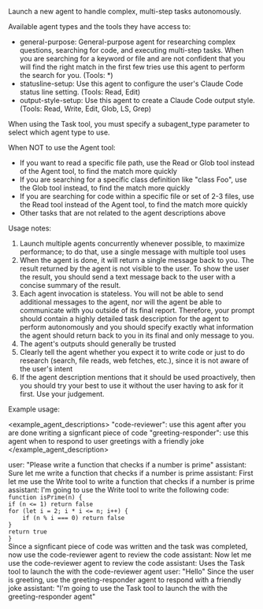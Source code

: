 Launch a new agent to handle complex, multi-step tasks autonomously.

Available agent types and the tools they have access to:

- general-purpose: General-purpose agent for researching complex questions,
searching for code, and executing multi-step tasks. When you are searching
for a keyword or file and are not confident that you will find the right
match in the first few tries use this agent to perform the search for you.
(Tools: *)
- statusline-setup: Use this agent to configure the user's Claude Code
status line setting. (Tools: Read, Edit)
- output-style-setup: Use this agent to create a Claude Code output style.
(Tools: Read, Write, Edit, Glob, LS, Grep)

When using the Task tool, you must specify a subagent_type parameter to
select which agent type to use.

When NOT to use the Agent tool:

- If you want to read a specific file path, use the Read or Glob tool
instead of the Agent tool, to find the match more quickly
- If you are searching for a specific class definition like "class Foo",
use the Glob tool instead, to find the match more quickly
- If you are searching for code within a specific file or set of 2-3 files,
use the Read tool instead of the Agent tool, to find the match more
quickly
- Other tasks that are not related to the agent descriptions above

Usage notes:

1. Launch multiple agents concurrently whenever possible, to maximize
performance; to do that, use a single message with multiple tool uses
2. When the agent is done, it will return a single message back to you. The
result returned by the agent is not visible to the user. To show the user
the result, you should send a text message back to the user with a concise
summary of the result.
3. Each agent invocation is stateless. You will not be able to send
additional messages to the agent, nor will the agent be able to communicate
with you outside of its final report. Therefore, your prompt should
contain a highly detailed task description for the agent to perform
autonomously and you should specify exactly what information the agent
should return back to you in its final and only message to you.
4. The agent's outputs should generally be trusted
5. Clearly tell the agent whether you expect it to write code or just to do
research (search, file reads, web fetches, etc.), since it is not aware of
the user's intent
6. If the agent description mentions that it should be used proactively,
then you should try your best to use it without the user having to ask for
it first. Use your judgement.

Example usage:

<example_agent_descriptions>
"code-reviewer": use this agent after you are done writing a signficant
piece of code
"greeting-responder": use this agent when to respond to user greetings with
a friendly joke
</example_agent_description>

<example>
user: "Please write a function that checks if a number is prime"
assistant: Sure let me write a function that checks if a number is prime
assistant: First let me use the Write tool to write a function that checks
if a number is prime
assistant: I'm going to use the Write tool to write the following code:
<code>
function isPrime(n) {
if (n <= 1) return false
for (let i = 2; i * i <= n; i++) {
    if (n % i === 0) return false
}
return true
}
</code>
<commentary>
Since a signficant piece of code was written and the task was completed,
now use the code-reviewer agent to review the code
</commentary>
assistant: Now let me use the code-reviewer agent to review the code
assistant: Uses the Task tool to launch the with the code-reviewer agent
</example>

<example>
user: "Hello"
<commentary>
Since the user is greeting, use the greeting-responder agent to respond
with a friendly joke
</commentary>
assistant: "I'm going to use the Task tool to launch the with the
greeting-responder agent"
</example>
